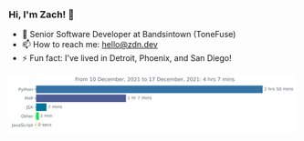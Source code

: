 ### Hi, I'm Zach! 👋

- 🔭 Senior Software Developer at Bandsintown (ToneFuse)
- 📫 How to reach me: hello@zdn.dev
- ⚡ Fun fact: I've lived in Detroit, Phoenix, and San Diego!

<img src="https://github.com/ZachNusbaum/ZachNusbaum/blob/master/images/stat.svg" alt="Activity Graph"/>

<div data-iframe-width="150" data-iframe-height="270" data-share-badge-id="cac9e369-7d46-420d-afcf-5a21b744dd70" data-share-badge-host="https://www.credly.com"></div><script type="text/javascript" async src="//cdn.credly.com/assets/utilities/embed.js"></script>
<!--
**ZachNusbaum/ZachNusbaum** is a ✨ _special_ ✨ repository because its `README.md` (this file) appears on your GitHub profile.

Here are some ideas to get you started:

- 🔭 I’m currently working on ...
- 🌱 I’m currently learning ...
- 👯 I’m looking to collaborate on ...
- 🤔 I’m looking for help with ...
- 💬 Ask me about ...
- 📫 How to reach me: ...
- 😄 Pronouns: ...
- ⚡ Fun fact: ...
-->
